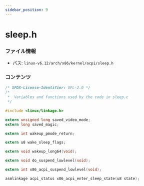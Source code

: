 ```yaml
---
sidebar_position: 9
---
```

# sleep.h

### ファイル情報

- パス: `linux-v6.12/arch/x86/kernel/acpi/sleep.h`

### コンテンツ

```h
/* SPDX-License-Identifier: GPL-2.0 */
/*
 *	Variables and functions used by the code in sleep.c
 */

#include <linux/linkage.h>

extern unsigned long saved_video_mode;
extern long saved_magic;

extern int wakeup_pmode_return;

extern u8 wake_sleep_flags;

extern void wakeup_long64(void);

extern void do_suspend_lowlevel(void);

extern int x86_acpi_suspend_lowlevel(void);

asmlinkage acpi_status x86_acpi_enter_sleep_state(u8 state);

```
